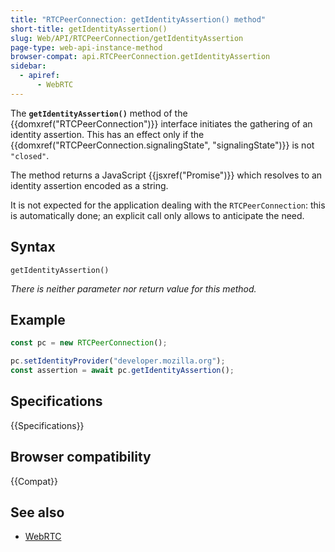 ```yaml
---
title: "RTCPeerConnection: getIdentityAssertion() method"
short-title: getIdentityAssertion()
slug: Web/API/RTCPeerConnection/getIdentityAssertion
page-type: web-api-instance-method
browser-compat: api.RTCPeerConnection.getIdentityAssertion
sidebar:
  - apiref:
      - WebRTC
---
```


The **`getIdentityAssertion()`** method of the {{domxref("RTCPeerConnection")}} interface initiates the gathering of an identity assertion.
This has an effect only if the {{domxref("RTCPeerConnection.signalingState", "signalingState")}} is not `"closed"`.

The method returns a JavaScript {{jsxref("Promise")}} which resolves to an identity assertion encoded as a string.

It is not expected for the application dealing with the `RTCPeerConnection`: this is automatically done; an explicit call only allows to anticipate the need.

## Syntax

```js-nolint
getIdentityAssertion()
```

_There is neither parameter nor return value for this method._

## Example

```js
const pc = new RTCPeerConnection();

pc.setIdentityProvider("developer.mozilla.org");
const assertion = await pc.getIdentityAssertion();
```

## Specifications

{{Specifications}}

## Browser compatibility

{{Compat}}

## See also

- [WebRTC](/en-US/docs/Web/API/WebRTC_API)
